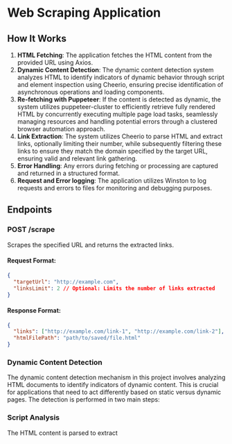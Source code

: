# Web Scraping Application

## How It Works

1. **HTML Fetching**: The application fetches the HTML content from the provided URL using Axios.
2. **Dynamic Content Detection**: The dynamic content detection system analyzes HTML to identify indicators of dynamic behavior through script and element inspection using Cheerio, ensuring precise identification of asynchronous operations and loading components.
3. **Re-fetching with Puppeteer**: If the content is detected as dynamic, the system utilizes puppeteer-cluster to efficiently retrieve fully rendered HTML by concurrently executing multiple page load tasks, seamlessly managing resources and handling potential errors through a clustered browser automation approach.
4. **Link Extraction**: The system utilizes Cheerio to parse HTML and extract links, optionally limiting their number, while subsequently filtering these links to ensure they match the domain specified by the target URL, ensuring valid and relevant link gathering.
5. **Error Handling**: Any errors during fetching or processing are captured and returned in a structured format.
6. **Request and Error logging**: The application utilizes Winston to log requests and errors to files for monitoring and debugging purposes.

## Endpoints

### POST /scrape
Scrapes the specified URL and returns the extracted links.

#### Request Format:
```json
{
  "targetUrl": "http://example.com",
  "linksLimit": 2 // Optional: Limits the number of links extracted
}
```
#### Response Format:
```json
{
  "links": ["http://example.com/link-1", "http://example.com/link-2"],
  "htmlFilePath": "path/to/saved/file.html"
}
```

### Dynamic Content Detection

The dynamic content detection mechanism in this project involves analyzing HTML documents to identify indicators of dynamic content. This is crucial for applications that need to act differently based on static versus dynamic pages. The detection is performed in two main steps:

### Script Analysis

The HTML content is parsed to extract <script> tags using the Cheerio library, a jQuery-like tool for server-side manipulation of HTML.
Each script's content is inspected for common indicators of dynamic behavior, such as JavaScript functions and methods that typically handle asynchronous operations:
fetch: Used in scripts to make network requests.
XMLHttpRequest: An older method for making HTTP requests in JavaScript, still commonly found in many applications.
URLs Matching a Pattern: Using a defined URL pattern (URL_PATTERN), scripts are checked for inline URLs that might be indicative of dynamic data fetching operations.

### Dynamic Element Detection

Beyond scripts, the HTML is scanned for various HTML elements and attributes that typically indicate dynamic content:
Classes or attributes commonly associated with loading indicators (e.g., .loading, .loading-indicator, .spinner).
Attributes suggestive of asynchronous actions (e.g., [data-load], [data-fetch]).
The presence of such elements suggests that the page content may change dynamically after the initial load.
The function hasDynamicContent(html: string): Promise<boolean> orchestrates these checks. It returns true if any dynamic indicators are detected, providing a simple yet effective way to identify dynamic content in HTML pages.

This approach ensures that any dynamic content, whether originating from scripts or specialized HTML elements, is comprehensively detected. Such detection is especially useful when determining the need for more complex rendering techniques or tracing data dependencies in web scraping or automation tasks.